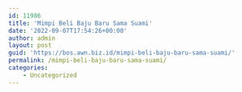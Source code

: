```yaml
---
id: 11986
title: 'Mimpi Beli Baju Baru Sama Suami'
date: '2022-09-07T17:54:26+00:00'
author: admin
layout: post
guid: 'https://bos.awn.biz.id/mimpi-beli-baju-baru-sama-suami/'
permalink: /mimpi-beli-baju-baru-sama-suami/
categories:
    - Uncategorized
---
```


